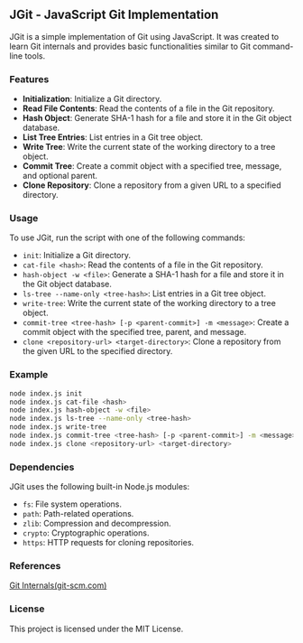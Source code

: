 ## JGit - JavaScript Git Implementation

JGit is a simple implementation of Git using JavaScript. It was created to learn Git internals and provides basic functionalities similar to Git command-line tools.

### Features

- **Initialization**: Initialize a Git directory.
- **Read File Contents**: Read the contents of a file in the Git repository.
- **Hash Object**: Generate SHA-1 hash for a file and store it in the Git object database.
- **List Tree Entries**: List entries in a Git tree object.
- **Write Tree**: Write the current state of the working directory to a tree object.
- **Commit Tree**: Create a commit object with a specified tree, message, and optional parent.
- **Clone Repository**: Clone a repository from a given URL to a specified directory.

### Usage

To use JGit, run the script with one of the following commands:

- `init`: Initialize a Git directory.
- `cat-file <hash>`: Read the contents of a file in the Git repository.
- `hash-object -w <file>`: Generate a SHA-1 hash for a file and store it in the Git object database.
- `ls-tree --name-only <tree-hash>`: List entries in a Git tree object.
- `write-tree`: Write the current state of the working directory to a tree object.
- `commit-tree <tree-hash> [-p <parent-commit>] -m <message>`: Create a commit object with the specified tree, parent, and message.
- `clone <repository-url> <target-directory>`: Clone a repository from the given URL to the specified directory.

### Example

```bash
node index.js init
node index.js cat-file <hash>
node index.js hash-object -w <file>
node index.js ls-tree --name-only <tree-hash>
node index.js write-tree
node index.js commit-tree <tree-hash> [-p <parent-commit>] -m <message>
node index.js clone <repository-url> <target-directory>
```

### Dependencies

JGit uses the following built-in Node.js modules:

- `fs`: File system operations.
- `path`: Path-related operations.
- `zlib`: Compression and decompression.
- `crypto`: Cryptographic operations.
- `https`: HTTP requests for cloning repositories.

### References

[Git Internals(git-scm.com)](https://git-scm.com/book/en/v2/Git-Internals-Plumbing-and-Porcelain)

### License

This project is licensed under the MIT License.